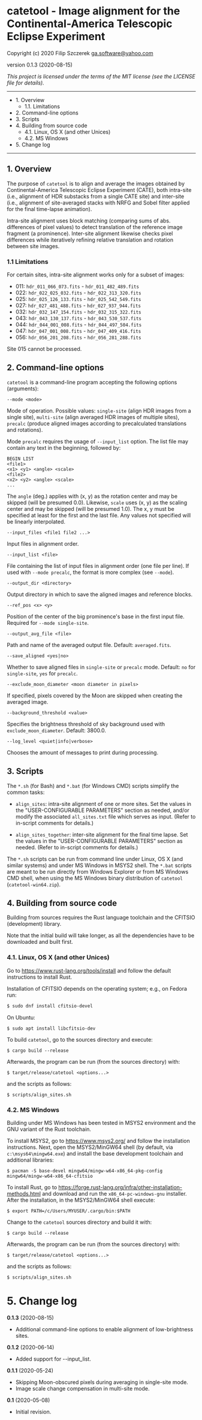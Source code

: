 # catetool - Image alignment for the Continental-America Telescopic Eclipse Experiment
Copyright (c) 2020 Filip Szczerek <ga.software@yahoo.com>

version 0.1.3 (2020-08-15)

*This project is licensed under the terms of the MIT license (see the LICENSE file for details).*

----------------------------------------

- 1\. Overview
  - 1\.1\. Limitations
- 2\. Command-line options
- 3\. Scripts
- 4\. Building from source code
  - 4\.1\. Linux, OS X (and other Unices)
  - 4\.2\. MS Windows
- 5\. Change log

----------------------------------------


## 1. Overview

The purpose of `catetool` is to align and average the images obtained by Continental-America Telescopic Eclipse Experiment (CATE), both intra-site (i.e., alignment of HDR substacks from a single CATE site) and inter-site (i.e., alignment of site-averaged stacks with NRFG and Sobel filter applied for the final time-lapse animation).

Intra-site alignment uses block matching (comparing sums of abs. differences of pixel values) to detect translation of the reference image fragment (a prominence). Inter-site alignment likewise checks pixel differences while iteratively refining relative translation and rotation between site images.


### 1.1 Limitations

For certain sites, intra-site alignment works only for a subset of images:

  - 011: `hdr_011_066_073.fits` - `hdr_011_482_489.fits`
  - 022: `hdr_022_025_032.fits` - `hdr_022_313_320.fits`
  - 025: `hdr_025_126_133.fits` - `hdr_025_542_549.fits`
  - 027: `hdr_027_481_488.fits` - `hdr_027_937_944.fits`
  - 032: `hdr_032_147_154.fits` - `hdr_032_315_322.fits`
  - 043: `hdr_043_130_137.fits` - `hdr_043_530_537.fits`
  - 044: `hdr_044_001_008.fits` - `hdr_044_497_504.fits`
  - 047: `hdr_047_001_008.fits` - `hdr_047_409_416.fits`
  - 056: `hdr_056_201_208.fits` - `hdr_056_281_288.fits`

Site 015 cannot be processed.


## 2. Command-line options

`catetool` is a command-line program accepting the following options (arguments):

```
--mode <mode>
```

Mode of operation. Possible values: `single-site` (align HDR images from a single site), `multi-site` (align averaged HDR images of multiple sites), `precalc` (produce aligned images according to precalculated translations and rotations).

Mode `precalc` requires the usage of `--input_list` option. The list file may contain any text in the beginning, followed by:
```
BEGIN LIST
<file1>
<x1> <y1> <angle> <scale>
<file2>
<x2> <y2> <angle> <scale>
...
```
The `angle` (deg.) applies with (x, y) as the rotation center and may be skipped (will be presumed 0.0). Likewise, `scale` uses (x, y) as the scaling center and may be skipped (will be presumed 1.0).
The x, y must be specified at least for the first and the last file. Any values not specified will be linearly interpolated.

```
--input_files <file1 file2 ...>
```

Input files in alignment order.

```
--input_list <file>
```

File containing the list of input files in alignment order (one file per line). If used with `--mode precalc`, the format is more complex (see `--mode`).

```
--output_dir <directory>
```

Output directory in which to save the aligned images and reference blocks.

```
--ref_pos <x> <y>
```

Position of the center of the big prominence's base in the first input file. Required for `--mode single-site`.

```
--output_avg_file <file>
```

Path and name of the averaged output file. Default: `averaged.fits`.

```
--save_aligned <yes|no>
```

Whether to save aligned files in `single-site` or `precalc` mode. Default: `no` for `single-site`, `yes` for `precalc`.

```
--exclude_moon_diameter <moon diameter in pixels>
```

If specified, pixels covered by the Moon are skipped when creating the averaged image.

```
--background_threshold <value>
```

Specifies the brightness threshold of sky background used with `exclude_moon_diameter`. Default: 3800.0.

```
--log_level <quiet|info|verbose>
```

Chooses the amount of messages to print during processing.


## 3. Scripts

The `*.sh` (for Bash) and `*.bat` (for Windows CMD) scripts simplify the common tasks:

- `align_sites`: intra-site alignment of one or more sites. Set the values in the "USER-CONFIGURABLE PARAMETERS" section as needed, and/or modify the associated `all_sites.txt` file which serves as input. (Refer to in-script comments for details.)

- `align_sites_together`: inter-site alignment for the final time lapse. Set the values in the "USER-CONFIGURABLE PARAMETERS" section as needed. (Refer to in-script comments for details.)

The `*.sh` scripts can be run from command line under Linux, OS X (and similar systems) and under MS Windows in MSYS2 shell. The `*.bat` scripts are meant to be run directly from Windows Explorer or from MS Windows CMD shell, when using the MS Windows binary distribution of `catetool` (`catetool-win64.zip`).


## 4. Building from source code

Building from sources requires the Rust language toolchain and the CFITSIO (development) library.

Note that the initial build will take longer, as all the dependencies have to be downloaded and built first.


### 4.1. Linux, OS X (and other Unices)

Go to https://www.rust-lang.org/tools/install and follow the default instructions to install Rust.

Installation of CFITSIO depends on the operating system; e.g., on Fedora run:
```bash
$ sudo dnf install cfitsio-devel
```
On Ubuntu:
```
$ sudo apt install libcfitsio-dev
```

To build `catetool`, go to the sources directory and execute:
```
$ cargo build --release
```

Afterwards, the program can be run (from the sources directory) with:
```
$ target/release/catetool <options...>
```
and the scripts as follows:
```
$ scripts/align_sites.sh
```


### 4.2. MS Windows

Building under MS Windows has been tested in MSYS2 environment and the GNU variant of the Rust toolchain.

To install MSYS2, go to https://www.msys2.org/ and follow the installation instructions. Next, open the MSYS2/MinGW64 shell (by default, via `c:\msys64\mingw64.exe`) and install the base development toolchain and additional libraries:
```
$ pacman -S base-devel mingw64/mingw-w64-x86_64-pkg-config mingw64/mingw-w64-x86_64-cfitsio
```

To install Rust, go to https://forge.rust-lang.org/infra/other-installation-methods.html and download and run the `x86_64-pc-windows-gnu` installer. After the installation, in the MSYS2/MinGW64 shell execute:
```
$ export PATH=/c/Users/MYUSER/.cargo/bin:$PATH
```

Change to the `catetool` sources directory and build it with:
```
$ cargo build --release
```

Afterwards, the program can be run (from the sources directory) with:
```
$ target/release/catetool <options...>
```
and the scripts as follows:
```
$ scripts/align_sites.sh
```


# 5. Change log

**0.1.3** (2020-08-15)

  - Additional command-line options to enable alignment of low-brightness sites.

**0.1.2** (2020-06-14)

  - Added support for --input_list.

**0.1.1** (2020-05-24)

  - Skipping Moon-obscured pixels during averaging in single-site mode.
  - Image scale change compensation in multi-site mode.

**0.1** (2020-05-08)

  - Initial revision.
